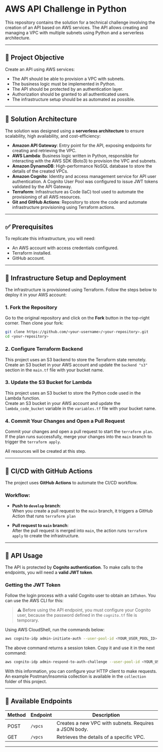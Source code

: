 # AWS API Challenge in Python

This repository contains the solution for a technical challenge involving the creation of an API based on AWS services. The API allows creating and managing a VPC with multiple subnets using Python and a serverless architecture.

---

## 🎯 Project Objective

Create an API using AWS services:

- The API should be able to provision a VPC with subnets.
- The business logic must be implemented in Python.
- The API should be protected by an authentication layer.
- Authorization should be granted to all authenticated users.
- The infrastructure setup should be as automated as possible.

---

## 🧱 Solution Architecture

The solution was designed using a **serverless architecture** to ensure scalability, high availability, and cost-efficiency:

- **Amazon API Gateway**: Entry point for the API, exposing endpoints for creating and retrieving the VPC.
- **AWS Lambda**: Business logic written in Python, responsible for interacting with the AWS SDK (Boto3) to provision the VPC and subnets.
- **Amazon DynamoDB**: High-performance NoSQL database to store the details of the created VPCs.
- **Amazon Cognito**: Identity and access management service for API user authentication. A Cognito User Pool was configured to issue JWT tokens validated by the API Gateway.
- **Terraform**: Infrastructure as Code (IaC) tool used to automate the provisioning of all AWS resources.
- **Git and GitHub Actions**: Repository to store the code and automate infrastructure provisioning using Terraform actions.

---

## ✅ Prerequisites

To replicate this infrastructure, you will need:

- An AWS account with access credentials configured.
- Terraform installed.
- GitHub account.

---

## 🚀 Infrastructure Setup and Deployment

The infrastructure is provisioned using Terraform. Follow the steps below to deploy it in your AWS account:

### 1. Fork the Repository

Go to the original repository and click on the **Fork** button in the top-right corner. Then clone your fork:

```bash
git clone https://github.com/<your-username>/<your-repository>.git
cd <your-repository>
```

### 2. Configure Terraform Backend

This project uses an S3 backend to store the Terraform state remotely.  
Create an S3 bucket in your AWS account and update the `backend "s3"` section in the `main.tf` file with your bucket name.

### 3. Update the S3 Bucket for Lambda

This project uses an S3 bucket to store the Python code used in the Lambda function.  
Create an S3 bucket in your AWS account and update the `lambda_code_bucket` variable in the `variables.tf` file with your bucket name.

### 4. Commit Your Changes and Open a Pull Request

Commit your changes and open a pull request to start the `terraform plan`.  
If the plan runs successfully, merge your changes into the `main` branch to trigger the `terraform apply`.

All resources will be created at this step.

---

## 🔄 CI/CD with GitHub Actions

The project uses **GitHub Actions** to automate the CI/CD workflow.

### Workflow:

- **Push to `develop` branch**:  
  When you create a pull request to the `main` branch, it triggers a GitHub Action that runs `terraform plan`

- **Pull request to `main` branch**:  
  After the pull request is merged into `main`, the action runs `terraform apply` to create the infrastructure.

---

## 🔐 API Usage

The API is protected by **Cognito authentication**. To make calls to the endpoints, you will need a **valid JWT token**.

### Getting the JWT Token

Follow the login process with a valid Cognito user to obtain an `IdToken`. You can use the AWS CLI for this:

> ⚠️ Before using the API endpoint, you must configure your Cognito user, because the password defined in the `cognito.tf` file is temporary.

Using AWS CloudShell, run the commands below:

```bash
aws cognito-idp admin-initiate-auth --user-pool-id <YOUR_USER_POOL_ID> --client-id <YOUR_CLIENT_ID> --auth-flow ADMIN_NO_SRP_AUTH --auth-parameters USERNAME=challengeuser,PASSWORD=Challenge2025!
```

The above command returns a session token. Copy it and use it in the next command:

```bash
aws cognito-idp admin-respond-to-auth-challenge --user-pool-id <YOUR_USER_POOL_ID> --client-id <YOUR_CLIENT_ID> --challenge-name NEW_PASSWORD_REQUIRED --challenge-responses 'NEW_PASSWORD=<PutYourNewPassword>,USERNAME=challengeuser' --session "<PUT_YOUR_SESSION_TOKEN>"
```

With this information, you can configure your HTTP client to make requests. An example Postman/Insomnia collection is available in the `collection` folder of this project.

---

## 📌 Available Endpoints

| Method | Endpoint         | Description                                                |
|--------|------------------|------------------------------------------------------------|
| POST   | `/vpcs`          | Creates a new VPC with subnets. Requires a JSON body.      |
| GET    | `/vpcs`          | Retrieves the details of a specific VPC.                   |

---
